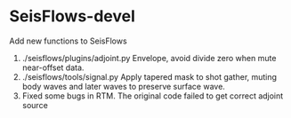 # SeisFlows-devel
Add new functions to SeisFlows

1. ./seisflows/plugins/adjoint.py 
	Envelope, avoid divide zero when mute near-offset data.
2. ./seisflows/tools/signal.py
	Apply tapered mask to shot gather, muting body waves and later waves to preserve surface wave.
3. Fixed some bugs in RTM. The original code failed to get correct adjoint source
